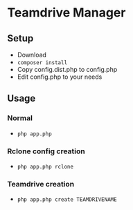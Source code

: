 # Teamdrive Manager
## Setup
 - Download
 - ```composer install```
 - Copy config.dist.php to config.php
 - Edit config.php to your needs
 
 
## Usage
### Normal
 - ```php app.php```
### Rclone config creation
 - ```php app.php rclone```
### Teamdrive creation
 - ```php app.php create TEAMDRIVENAME```
